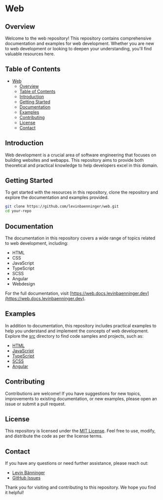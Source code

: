 # Web

## Overview

Welcome to the web repository! This repository contains comprehensive documentation and examples for web development. Whether you are new to web development or looking to deepen your understanding, you'll find valuable resources here.

## Table of Contents

- [Web](#web)
  * [Overview](#overview)
  * [Table of Contents](#table-of-contents)
  * [Introduction](#introduction)
  * [Getting Started](#getting-started)
  * [Documentation](#documentation)
  * [Examples](#examples)
  * [Contributing](#contributing)
  * [License](#license)
  * [Contact](#contact)

## Introduction

Web development is a crucial area of software engineering that focuses on building websites and webapps. This repository aims to provide both theoretical and practical knowledge to help developers excel in this domain.

## Getting Started

To get started with the resources in this repository, clone the repository and explore the documentation and examples provided.

```bash
git clone https://github.com/levinbaenninger/web.git
cd your-repo
```

## Documentation

The documentation in this repository covers a wide range of topics related to web development, including:

- HTML
- CSS
- JavaScript
- TypeScript
- SCSS
- Angular
- Webdesign

For the full documentation, visit [https://web.docs.levinbaenninger.dev](https://web.docs.levinbaenninger.dev).

## Examples

In addition to documentation, this repository includes practical examples to help you understand and implement the concepts of web development. Explore the [src](./src) directory to find code samples and projects, such as:

- [HTML](./src/01-HTML)
- [JavaScript](./src/02-JavaScript)
- [TypeScript](./src/03-TypeScript)
- [SCSS](./src/04-SCSS)
- [Angular](./src/05-Angular)

## Contributing

Contributions are welcome! If you have suggestions for new topics, improvements to existing documentation, or new examples, please open an issue or submit a pull request.

## License

This repository is licensed under the [MIT License](./LICENSE). Feel free to use, modify, and distribute the code as per the license terms.

## Contact

If you have any questions or need further assistance, please reach out:

- [Levin Bänninger](mailto:l.baenninger@icloud.com)
- [GitHub Issues](https://github.com/levinbaenninger/web/issues)

Thank you for visiting and contributing to this repository. We hope you find it helpful!

